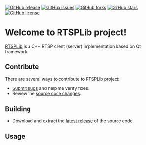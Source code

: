 [![GitHub release](https://img.shields.io/github/release/Grandbrain/RTSPLib.svg)](https://github.com/Grandbrain/RTSPLib/releases)
[![GitHub issues](https://img.shields.io/github/issues/Grandbrain/RTSPLib.svg)](https://github.com/Grandbrain/RTSPLib/issues)
[![GitHub forks](https://img.shields.io/github/forks/Grandbrain/RTSPLib.svg)](https://github.com/Grandbrain/RTSPLib/network/members)
[![GitHub stars](https://img.shields.io/github/stars/Grandbrain/RTSPLib.svg)](https://github.com/Grandbrain/RTSPLib/stargazers)
[![GitHub license](https://img.shields.io/github/license/Grandbrain/RTSPLib.svg)](https://github.com/Grandbrain/RTSPLib/blob/master/LICENSE)

# Welcome to RTSPLib project!

[RTSPLib](https://github.com/Grandbrain/RTSPLib) is a C++ RTSP client (server) implementation based on Qt framework.


## Contribute

There are several ways to contribute to RTSPLib project:
* [Submit bugs](https://github.com/Grandbrain/RTSPLib/issues) and help me verify fixes.
* Review the [source code changes](https://github.com/Grandbrain/RTSPLib/pulls).


## Building

* Download and extract the [latest release](https://github.com/Grandbrain/RTSPLib/releases) of the source code.


## Usage

